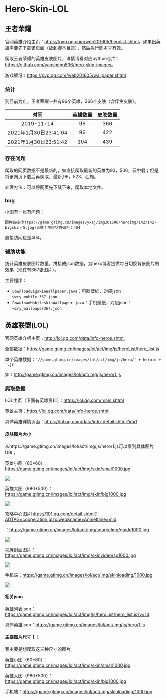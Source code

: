 # Hero-Skin-LOL

## 王者荣耀

官网英雄介绍主页：<https://pvp.qq.com/web201605/herolist.shtml>，如果出英雄需要先下载该页面（放到脚本目录），然后执行脚本才有效。

爬取王者荣耀的英雄皮肤图片，详情请看对应python仓库：<https://github.com/yansheng836/hero-skin-images>。

游戏壁纸：<https://pvp.qq.com/web201605/wallpaper.shtml>

### 统计

到目前为止，王者荣耀一共有96个英雄，366个皮肤（含伴生皮肤）。

|         时间          | 英雄数量 | 皮肤数量 |
| :-------------------: | :------: | :------: |
|      2019-11-14       |    96    |   366    |
| 2021年1月30日23:41:04 |    96    |   422    |
| 2021年1月30日23:51:42 |   104    |   439    |

### 存在问题

爬取的网页数据不是最新的，如直接爬取最新的英雄为93，506，云中君；但是将该网页下载后再爬取，最新,96，523，西施。

处理方法：可以将网页先下载下来，爬取本地文件。

### bug

小图有一张有问题：

```
图片链接(https://game.gtimg.cn/images/yxzj/img201606/heroimg/142/142-bigskin-5.jpg)无效！响应状态码为：404
```

直接访问也是404。

### 辅助功能

统计英雄皮肤图片数量，拼接成json数据，为hexo博客提供每日切换背景图片的效果（现在有367张图片）。

主要程序：

- `DownloadBigskinWallpaper.java`：电脑壁纸，对应json：`wzry_mobile_367.json`
- `DownloadMobileskinWallpaper.java`：手机壁纸，对应json：`wzry_wallpaper367.json`

## 英雄联盟(LOL)

官网英雄介绍主页：<http://lol.qq.com/data/info-heros.shtml>

全部数据：<https://game.gtimg.cn/images/lol/act/img/js/heroList/hero_list.js>

单个英雄数据：`'//game.gtimg.cn/images/lol/act/img/js/hero/' + heroid + '.js'`

如：<http://game.gtimg.cn/images/lol/act/img/js/hero/1.js>

### 爬取数据

LOL主页（下面有英雄资料）：<https://lol.qq.com/main.shtml>

英雄主页：<https://lol.qq.com/data/info-heros.shtml>

具体英雄详情页面：<https://lol.qq.com/data/info-defail.shtml?id=1>

#### 皮肤图片大小

从https://game.gtimg.cn/images/lol/act/img/js/hero/1.js可以看到具体图片URL。



英雄小图（60*60）：<https://game.gtimg.cn/images/lol/act/img/skin/small1000.jpg>

![](<https://game.gtimg.cn/images/lol/act/img/skin/small1000.jpg>)

英雄大图（980*500）：<https://game.gtimg.cn/images/lol/act/img/skin/big1000.jpg>

![](<https://game.gtimg.cn/images/lol/act/img/skin/big1000.jpg>)

攻略中心图片<https://101.qq.com/detail.shtml?ADTAG=cooperation.glzx.web&name=Annie&line=mid>

：<https://game.gtimg.cn/images/lol/act/img/sourceImg/guide1000.jpg>

![](<https://game.gtimg.cn/images/lol/act/img/sourceImg/guide1000.jpg>)

视屏封面图片：<https://game.gtimg.cn/images/lol/act/img/skinvideo/sp1000.jpg>

![](<https://game.gtimg.cn/images/lol/act/img/skinvideo/sp1000.jpg>)

手机端：<https://game.gtimg.cn/images/lol/act/img/skinloading/1000.jpg>

![](<https://game.gtimg.cn/images/lol/act/img/skinloading/1000.jpg>)

#### 相关json

英雄列表json：<https://game.gtimg.cn/images/lol/act/img/js/heroList/hero_list.js?v=14>

具体英雄json：<https://game.gtimg.cn/images/lol/act/img/js/hero/1.js>

#### 主要图片尺寸！！

我主要是想爬取这三种尺寸的图片。

英雄小图（60*60）：<https://game.gtimg.cn/images/lol/act/img/skin/small1000.jpg>

英雄大图（980*500）：<https://game.gtimg.cn/images/lol/act/img/skin/big1000.jpg>

手机端：<https://game.gtimg.cn/images/lol/act/img/skinloading/1000.jpg>